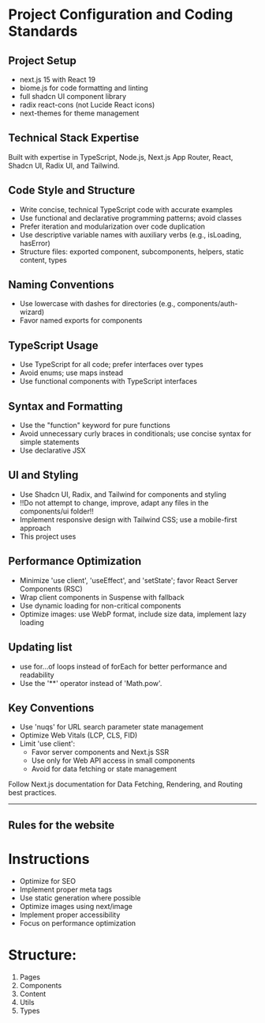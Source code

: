 # Project Configuration and Coding Standards

## Project Setup
- next.js 15 with React 19
- biome.js for code formatting and linting
- full shadcn UI component library
- radix react-cons (not Lucide React icons)
- next-themes for theme management

## Technical Stack Expertise
Built with expertise in TypeScript, Node.js, Next.js App Router, React, Shadcn UI, Radix UI, and Tailwind.

## Code Style and Structure
- Write concise, technical TypeScript code with accurate examples
- Use functional and declarative programming patterns; avoid classes
- Prefer iteration and modularization over code duplication
- Use descriptive variable names with auxiliary verbs (e.g., isLoading, hasError)
- Structure files: exported component, subcomponents, helpers, static content, types

## Naming Conventions
- Use lowercase with dashes for directories (e.g., components/auth-wizard)
- Favor named exports for components

## TypeScript Usage
- Use TypeScript for all code; prefer interfaces over types
- Avoid enums; use maps instead
- Use functional components with TypeScript interfaces

## Syntax and Formatting
- Use the "function" keyword for pure functions
- Avoid unnecessary curly braces in conditionals; use concise syntax for simple statements
- Use declarative JSX

## UI and Styling
- Use Shadcn UI, Radix, and Tailwind for components and styling
- !!Do not attempt to change, improve, adapt any files in the components/ui folder!!
- Implement responsive design with Tailwind CSS; use a mobile-first approach
- This project uses 

## Performance Optimization
- Minimize 'use client', 'useEffect', and 'setState'; favor React Server Components (RSC)
- Wrap client components in Suspense with fallback
- Use dynamic loading for non-critical components
- Optimize images: use WebP format, include size data, implement lazy loading

## Updating list
- use for...of loops instead of forEach for better performance and readability
- Use the '**' operator instead of 'Math.pow'.

## Key Conventions
- Use 'nuqs' for URL search parameter state management
- Optimize Web Vitals (LCP, CLS, FID)
- Limit 'use client':
  - Favor server components and Next.js SSR
  - Use only for Web API access in small components
  - Avoid for data fetching or state management

Follow Next.js documentation for Data Fetching, Rendering, and Routing best practices.

---
## Rules for the website
# Instructions
- Optimize for SEO
- Implement proper meta tags
- Use static generation where possible
- Optimize images using next/image
- Implement proper accessibility
- Focus on performance optimization

# Structure:
1. Pages
2. Components
3. Content
4. Utils
5. Types